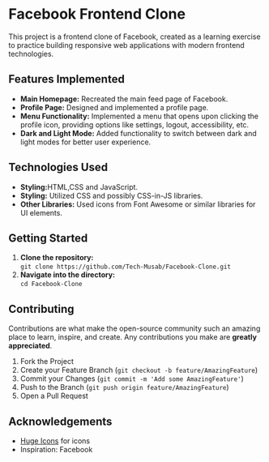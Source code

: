 <h1>Facebook Frontend Clone</h1>

  <p>This project is a frontend clone of Facebook, created as a learning exercise to practice building responsive web applications with modern frontend technologies.</p>

  <h2>Features Implemented</h2>
  <ul>
    <li><strong>Main Homepage:</strong> Recreated the main feed page of Facebook.</li>
    <li><strong>Profile Page:</strong> Designed and implemented a profile page.</li>
    <li><strong>Menu Functionality:</strong> Implemented a menu that opens upon clicking the profile icon, providing options like settings, logout, accessibility, etc.</li>
    <li><strong>Dark and Light Mode:</strong> Added functionality to switch between dark and light modes for better user experience.</li>
  </ul>

  <h2>Technologies Used</h2>
  <ul>
     <li><strong>Styling:</strong>HTML,CSS and JavaScript.</li>
    <li><strong>Styling:</strong> Utilized CSS and possibly CSS-in-JS libraries.</li>
    <li><strong>Other Libraries:</strong> Used icons from Font Awesome or similar libraries for UI elements.</li>
  </ul>
  <h2>Getting Started</h2>
  <ol>
    <li><strong>Clone the repository:</strong><br>
      <code>git clone https://github.com/Tech-Musab/Facebook-Clone.git</code></li>
    <li><strong>Navigate into the directory:</strong><br>
      <code>cd Facebook-Clone</code></li>
  </ol>
  <h2>Contributing</h2>
  <p>Contributions are what make the open-source community such an amazing place to learn, inspire, and create. Any contributions you make are <strong>greatly appreciated</strong>.</p>
  <ol>
    <li>Fork the Project</li>
    <li>Create your Feature Branch (<code>git checkout -b feature/AmazingFeature</code>)</li>
    <li>Commit your Changes (<code>git commit -m 'Add some AmazingFeature'</code>)</li>
    <li>Push to the Branch (<code>git push origin feature/AmazingFeature</code>)</li>
    <li>Open a Pull Request</li>
  </ol>
  <h2>Acknowledgements</h2>
  <ul>
    <li><a href="https://hugeicons.com/">Huge Icons</a> for icons</li>
    <li>Inspiration: Facebook</li>
  </ul>
